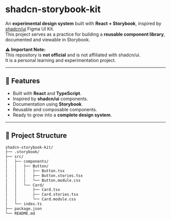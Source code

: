 # shadcn-storybook-kit

An **experimental design system** built with **React + Storybook**, inspired by [shadcn/ui](https://www.figma.com/community/file/1514746685758799870/obra-shadcn-ui) Figma UI Kit.  
This project serves as a practice for building a **reusable component library**, documented and viewable in Storybook.

⚠️ **Important Note:**  
This repository is **not official** and is not affiliated with shadcn/ui.  
It is a personal learning and experimentation project.

---

## 📖 Features

- Built with **React** and **TypeScript**.  
- Inspired by **shadcn/ui** components.  
- Documentation using **Storybook**.  
- Reusable and composable components.  
- Ready to grow into a **complete design system**.  

---

## 📂 Project Structure

```bash
shadcn-storybook-kit/
├── .storybook/          
├── src/
│   ├── components/      
│   │   ├── Button/
│   │   │   ├── Button.tsx
│   │   │   ├── Button.stories.tsx
│   │   │   └── Button.module.css
│   │   └── Card/
│   │       ├── Card.tsx
│   │       ├── Card.stories.tsx
│   │       └── Card.module.css
│   └── index.ts         
├── package.json
└── README.md
